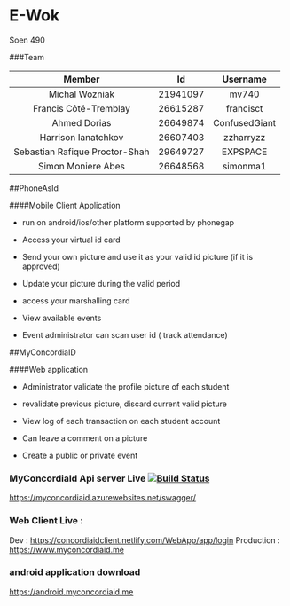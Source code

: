# E-Wok
Soen 490

###Team

| Member                         | Id          | Username |
| :-------------: |:-------------:| :-----:               |
| Michal Wozniak                 | 21941097       | mv740 |
| Francis Côté-Tremblay          | 26615287       | francisct |
| Ahmed Dorias                   | 26649874       | ConfusedGiant |
| Harrison Ianatchkov            | 26607403       | zzharryzz |
| Sebastian Rafique Proctor-Shah | 29649727       | EXPSPACE |
| Simon Moniere Abes             | 26648568       | simonma1 |


##PhoneAsId

####Mobile Client Application

* run on android/ios/other platform supported by phonegap
* Access your virtual id card
* Send your own picture and use it as your valid id picture (if it is approved)
* Update your picture during the valid period
* access your marshalling card 

* View available events
* Event administrator can scan user id ( track attendance) 

##MyConcordiaID

####Web application
* Administrator validate the profile picture of each student  
* revalidate previous picture, discard current valid picture 
* View log of each transaction on each student account
* Can leave a comment on a picture

* Create a public or private event 


### MyConcordiaId Api server Live [![Build Status](http://173.176.41.65:1111/job/MyConcordiaID/badge/icon)](http://173.176.41.65:1111/job/MyConcordiaID/)
https://myconcordiaid.azurewebsites.net/swagger/

### Web Client Live :
Dev : https://concordiaidclient.netlify.com/WebApp/app/login
Production : https://www.myconcordiaid.me

### android application download 
https://android.myconcordiaid.me 

